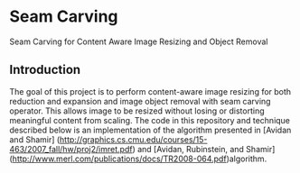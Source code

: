 # Seam Carving
Seam Carving for Content Aware Image Resizing and Object Removal

## Introduction
The goal of this project is to perform content-aware image resizing for both reduction and expansion and image object removal with seam carving operator. This allows image to be resized without losing or distorting meaningful content from scaling. The code in this repository and technique described below is an implementation of the algorithm presented in [Avidan and Shamir] (http://graphics.cs.cmu.edu/courses/15-463/2007_fall/hw/proj2/imret.pdf) and [Avidan, Rubinstein, and Shamir] (http://www.merl.com/publications/docs/TR2008-064.pdf)algorithm.

